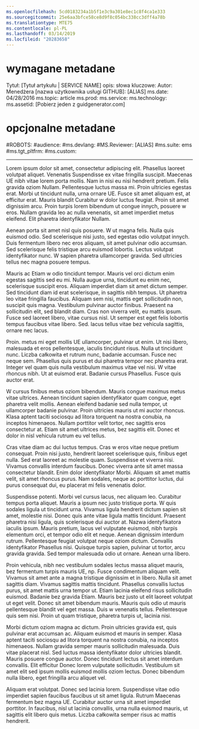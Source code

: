 ```yaml
---
ms.openlocfilehash: 5cd0183234a1b5f1e3c9a301e8ec1c8f4ca1e333
ms.sourcegitcommit: 25e6aa3bfce58ce8d9f8c054bc338cc3dff4a78b
ms.translationtype: MTE75
ms.contentlocale: pl-PL
ms.lasthandoff: 03/14/2019
ms.locfileid: "20283658"
---
```

# <a name="required-metadata"></a>wymagane metadane

Tytuł: [Tytuł artykułu | SERVICE NAME] opis: słowa kluczowe: Autor: Menedżera [nazwa użytkownika usługi GITHUB]: [ALIAS] ms.date: 04/28/2016 ms.topic: article ms.prod: ms.service: ms.technology: ms.assetid: [Pobierz jeden z guidgenerator.com]

# <a name="optional-metadata"></a>opcjonalne metadane

#<a name="robots"></a>ROBOTS:
#<a name="audience"></a>audience:
#<a name="msdevlang"></a>ms.devlang:
#<a name="msreviewer-alias"></a>MS.Reviewer: [ALIAS]
#<a name="mssuite-ems"></a>ms.suite: ems
#<a name="mstgtpltfrm"></a>ms.tgt_pltfrm:
#<a name="mscustom"></a>ms.custom:

---
Lorem ipsum dolor sit amet, consectetur adipiscing elit. Phasellus laoreet volutpat aliquet. Venenatis Suspendisse ex vitae fringilla suscipit. Maecenas UE nibh vitae lorem porta mollis. Nam in nisi eu nisi hendrerit pretium. Felis gravida oziom Nullam. Pellentesque luctus massa mi. Proin ultricies egestas erat. Morbi ut tincidunt nulla, urna ornare UE. Fusce sit amet aliquam est, at efficitur erat. Mauris blandit Curabitur w dolor luctus feugiat. Proin sit amet dignissim arcu. Proin turpis lorem bibendum ut congue innych, posuere w eros. Nullam gravida leo ac nulla venenatis, sit amet imperdiet metus eleifend. Elit pharetra identyfikator Nullam.

Aenean porta sit amet nisl quis posuere. W ut magna felis. Nulla quis euismod odio. Sed scelerisque nisi justo, sed egestas odio volutpat innych. Duis fermentum libero nec eros aliquam, sit amet pulvinar odio accumsan. Sed scelerisque felis tristique arcu euismod lobortis. Lectus volutpat identyfikator nunc. W sapien pharetra ullamcorper gravida. Sed ultricies tellus nec magna posuere tempus.

Mauris ac Etiam w odio tincidunt tempor. Mauris vel orci dictum enim egestas sagittis sed eu mi. Nulla augue urna, tincidunt eu enim nec, scelerisque suscipit eros. Aliquam imperdiet diam sit amet dictum semper. Sed tincidunt diam id erat scelerisque, in sagittis nibh tempus. Ut pharetra leo vitae fringilla faucibus. Aliquam sem nisi, mattis eget sollicitudin non, suscipit quis magna. Vestibulum pulvinar auctor finibus. Praesent na sollicitudin elit, sed blandit diam. Cras non viverra velit, eu mattis ipsum. Fusce sed laoreet libero, vitae cursus nisl. Ut semper est eget felis lobortis tempus faucibus vitae libero. Sed. lacus tellus vitae bez vehicula sagittis, ornare nec lacus.

Proin. metus mi eget mollis UE ullamcorper, pulvinar ut enim. Ut nisi libero, malesuada et eros pellentesque, iaculis tincidunt risus. Nulla ut tincidunt nunc. Liczba całkowita et rutrum nunc, badanie accumsan. Fusce nec neque sem. Phasellus quis purus et dui pharetra tempor nec pharetra erat. Integer vel quam quis nulla vestibulum maximus vitae vel nisi. W vitae rhoncus nibh. Ut at euismod erat. Badanie cursus Phasellus. Fusce quis auctor erat.

W cursus finibus metus oziom bibendum. Mauris congue maximus metus vitae ultrices. Aenean tincidunt sapien identyfikator quam congue, eget pharetra velit mollis. Aenean eleifend badanie sed nulla tempor, ut ullamcorper badanie pulvinar. Proin ultricies mauris ut mi auctor rhoncus. Klasa aptent taciti sociosqu ad litora torquent na nostra conubia, na inceptos himenaeos. Nullam porttitor velit tortor, nec sagittis eros consectetur at. Etiam sit amet ultrices metus, bez sagittis elit. Donec et dolor in nisl vehicula rutrum eu vel tellus.

Cras vitae diam ac dui luctus tempus. Cras w eros vitae neque pretium consequat. Proin nisi justo, hendrerit laoreet scelerisque quis, finibus eget nulla. Sed erat laoreet ac molestie quam. Suspendisse et viverra nisi. Vivamus convallis interdum faucibus. Donec viverra ante sit amet massa consectetur blandit. Enim dolor identyfikator Morbi. Aliquam sit amet mattis velit, sit amet rhoncus purus. Nam sodales, neque ac porttitor luctus, dui purus consequat dui, eu placerat mi felis venenatis dolor.

Suspendisse potenti. Morbi vel cursus lacus, nec aliquam leo. Curabitur tempus porta aliquet. Mauris a ipsum nec justo tristique porta. W quis sodales ligula ut tincidunt urna. Vivamus ligula hendrerit dictum sapien sit amet, molestie nisi. Donec quis ante vitae ligula mattis tincidunt. Praesent pharetra nisi ligula, quis scelerisque dui auctor at. Nazwa identyfikatora iaculis ipsum. Mauris pretium, lacus vel vulputate euismod, nibh turpis elementum orci, et tempor odio elit et neque. Aenean dignissim interdum rutrum. Pellentesque feugiat volutpat neque oziom dictum. Convallis identyfikator Phasellus nisi. Quisque turpis sapien, pulvinar ut tortor, arcu gravida gravida. Sed tempor malesuada odio ut ornare. Aenean urna libero.

Proin vehicula, nibh nec vestibulum sodales lectus massa aliquet mauris, bez fermentum turpis mauris UE, np. Fusce condimentum aliquam velit. Vivamus sit amet ante a magna tristique dignissim et in libero. Nulla sit amet sagittis diam. Vivamus sagittis mattis tincidunt. Phasellus convallis luctus purus, sit amet mattis urna tempor ut. Etiam lacinia eleifend risus sollicitudin euismod. Badanie bez gravida Etiam. Mauris bez justo ut elit laoreet volutpat ut eget velit. Donec sit amet bibendum mauris. Mauris quis odio ut mauris pellentesque blandit vel eget massa. Duis w venenatis tellus. Pellentesque quis sem nisi. Proin ut quam tristique, pharetra turpis ut, lacinia nisi.

Morbi dictum oziom magna ac dictum. Proin ultricies gravida est, quis pulvinar erat accumsan ac. Aliquam euismod et mauris in semper. Klasa aptent taciti sociosqu ad litora torquent na nostra conubia, na inceptos himenaeos. Nullam gravida semper mauris sollicitudin malesuada. Duis vitae placerat nisl. Sed luctus massa identyfikator dolor ultricies blandit. Mauris posuere congue auctor. Donec tincidunt lectus sit amet interdum convallis. Elit efficitur Donec lorem vulputate sollicitudin. Vestibulum sit amet elit sed ipsum mollis euismod mollis oziom lectus. Donec bibendum nulla libero, eget fringilla arcu aliquet vel.

Aliquam erat volutpat. Donec sed lacinia lorem. Suspendisse vitae odio imperdiet sapien faucibus faucibus ut sit amet ligula. Rutrum Maecenas fermentum bez magna UE. Curabitur auctor urna sit amet imperdiet porttitor. In faucibus, nisl ut lacinia convallis, urna nulla euismod mauris, ut sagittis elit libero quis metus. Liczba całkowita semper risus ac mattis hendrerit.
